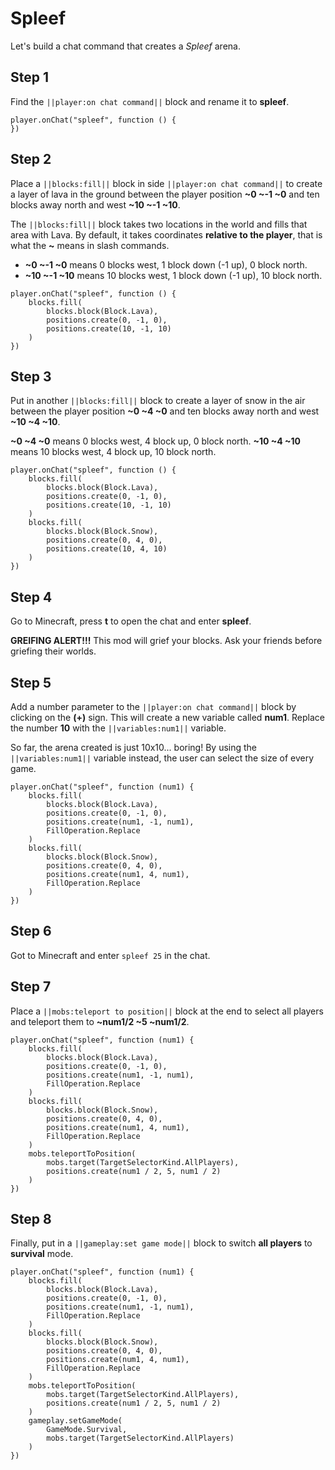 # Spleef

Let's build a chat command that creates a *Spleef* arena.

## Step 1

Find the `||player:on chat command||` block and rename it to **spleef**.

```blocks
player.onChat("spleef", function () {
})
```

## Step 2

Place a `||blocks:fill||` block in side `||player:on chat command||` to create a layer of lava in the ground between the player position **~0 ~-1 ~0** and ten blocks away north and west **~10 ~-1 ~10**.

The `||blocks:fill||` block takes two locations in the world and fills that area with Lava. By default, it takes coordinates **relative to the player**, that is what the **~** means in slash commands.

* **~0 ~-1 ~0** means 0 blocks west, 1 block down (-1 up), 0 block north.
* **~10 ~-1 ~10** means 10 blocks west, 1 block down (-1 up), 10 block north.

```blocks
player.onChat("spleef", function () {
    blocks.fill(
        blocks.block(Block.Lava),
        positions.create(0, -1, 0),
        positions.create(10, -1, 10)
    )
})
```

## Step 3

Put in another `||blocks:fill||` block to create a layer of snow in the air between the player position **~0 ~4 ~0** and ten blocks away north and west **~10 ~4 ~10**.

**~0 ~4 ~0** means 0 blocks west, 4 block up, 0 block north. **~10 ~4 ~10** means 10 blocks west, 4 block up, 10 block north.

```blocks
player.onChat("spleef", function () {
    blocks.fill(
        blocks.block(Block.Lava),
        positions.create(0, -1, 0),
        positions.create(10, -1, 10)
    )
    blocks.fill(
        blocks.block(Block.Snow),
        positions.create(0, 4, 0),
        positions.create(10, 4, 10)
    )
})
```

## Step 4

Go to Minecraft, press **t** to open the chat and enter **spleef**.

**GREIFING ALERT!!!** This mod will grief your blocks. Ask your friends before griefing their worlds.

## Step 5

Add a number parameter to the `||player:on chat command||` block by clicking on the **(+)** sign. This will create a new variable called **num1**. Replace the number **10** with the `||variables:num1||` variable.

So far, the arena created is just 10x10... boring! By using the `||variables:num1||` variable instead, the user can select the size of every game.

```blocks
player.onChat("spleef", function (num1) {
    blocks.fill(
        blocks.block(Block.Lava),
        positions.create(0, -1, 0),
        positions.create(num1, -1, num1),
        FillOperation.Replace
    )
    blocks.fill(
        blocks.block(Block.Snow),
        positions.create(0, 4, 0),
        positions.create(num1, 4, num1),
        FillOperation.Replace
    )
})
```

## Step 6

Got to Minecraft and enter `spleef 25` in the chat.

## Step 7

Place a `||mobs:teleport to position||` block at the end to select all players and teleport them to **~num1/2 ~5 ~num1/2**.

```blocks
player.onChat("spleef", function (num1) {
    blocks.fill(
        blocks.block(Block.Lava),
        positions.create(0, -1, 0),
        positions.create(num1, -1, num1),
        FillOperation.Replace
    )
    blocks.fill(
        blocks.block(Block.Snow),
        positions.create(0, 4, 0),
        positions.create(num1, 4, num1),
        FillOperation.Replace
    )
    mobs.teleportToPosition(
        mobs.target(TargetSelectorKind.AllPlayers),
        positions.create(num1 / 2, 5, num1 / 2)
    )
})
```

## Step 8

Finally, put in a `||gameplay:set game mode||` block to switch **all players** to **survival** mode.

```blocks
player.onChat("spleef", function (num1) {
    blocks.fill(
        blocks.block(Block.Lava),
        positions.create(0, -1, 0),
        positions.create(num1, -1, num1),
        FillOperation.Replace
    )
    blocks.fill(
        blocks.block(Block.Snow),
        positions.create(0, 4, 0),
        positions.create(num1, 4, num1),
        FillOperation.Replace
    )
    mobs.teleportToPosition(
        mobs.target(TargetSelectorKind.AllPlayers),
        positions.create(num1 / 2, 5, num1 / 2)
    )
    gameplay.setGameMode(
        GameMode.Survival,
        mobs.target(TargetSelectorKind.AllPlayers)
    )
})
```